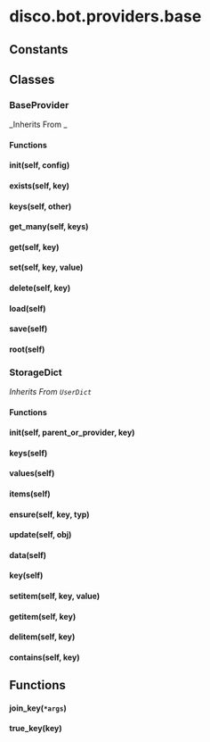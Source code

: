 # disco.bot.providers.base


  
  





## Constants

  

  

  

  




## Classes

  ### BaseProvider


_Inherits From _









#### Functions

  #### __init__(self, config)


  
  




  #### exists(self, key)


  
  




  #### keys(self, other)


  
  




  #### get_many(self, keys)


  
  




  #### get(self, key)


  
  




  #### set(self, key, value)


  
  




  #### delete(self, key)


  
  




  #### load(self)


  
  




  #### save(self)


  
  




  #### root(self)


  
  






  ### StorageDict


_Inherits From `UserDict`_









#### Functions

  #### __init__(self, parent_or_provider, key)


  
  




  #### keys(self)


  
  




  #### values(self)


  
  




  #### items(self)


  
  




  #### ensure(self, key, typ)


  
  




  #### update(self, obj)


  
  




  #### data(self)


  
  




  #### key(self)


  
  




  #### __setitem__(self, key, value)


  
  




  #### __getitem__(self, key)


  
  




  #### __delitem__(self, key)


  
  




  #### __contains__(self, key)


  
  









## Functions

  #### join_key(`*args`)


  
  




  #### true_key(key)


  
  




